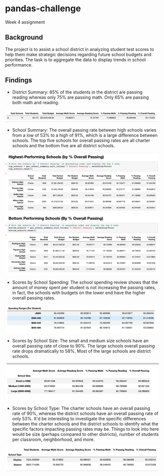 # pandas-challenge
Week 4 assignment
## Background
The project is to assist a school district in analyzing student test scores to help them make strategic decisions regarding future school budgets and priorities. The task is to aggregate the data to display trends in school performance.

## Findings
* District Summary: 
85% of the students in the district are passing reading whereas only 75% are passing math. Only 65% are passing both math and reading. 

![District Summary](Images/Screenshot%202023-03-29%20at%201.38.58%20PM.png) 

* School Summary: The overall passing rate between high schools varies from a low of 53% to a high of 91%, which is a large difference between schools. The top five schools for overall passing rates are all charter schools and the bottom five are all district schools.

![School Summary](Images/Screenshot%202023-03-29%20at%203.49.58%20PM.png)
* Scores by School Spending: The school spending review shows that the amount of money spent per student is not increasing the passing rates, in fact, the schools with budgets on the lower end have the higher overall passing rates.

![Scores by School Spending](Images/Screenshot%202023-03-29%20at%204.03.32%20PM.png)
* Scores by School Size: The small and medium size schools have an overall passing rate of close to 90%. The large schools overall passing rate drops dramatically to 58%. Most of the large schools are district schools.

![Scores by School Size](Images/Screenshot%202023-03-29%20at%203.51.01%20PM.png)
* Scores by School Type: The charter schools have an overall passing rate of 90%, whereas the district schools have an overall passing rate of only 53%. It'd be interesting to investigate the specific differences between the charter schools and the district schools to identify what the specific factors impacting passing rates may be. Things to look into here would be size (perhaps compared to other districts), number of students per classroom, neighborhood, and more.

![Scores by School Type](Images/Screenshot%202023-03-29%20at%203.51.22%20PM.png)
